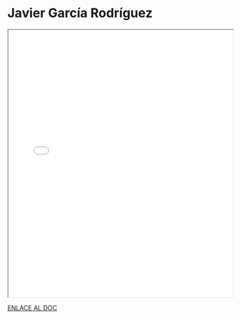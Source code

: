# Javier García Rodríguez


<iframe 
  src="/assets/files/Javier%20Garcia%20Rodriguez-94f87ae5d8f7c8fd6585e8cf0a1b013c.pdf" 
  width="100%" 
  height="600px" 
  style={{ border: "none" }} 
></iframe>



[ENLACE AL DOC](../../../static/PDFs/Protocolo/Javier%20Garcia%20Rodriguez.pdf)
